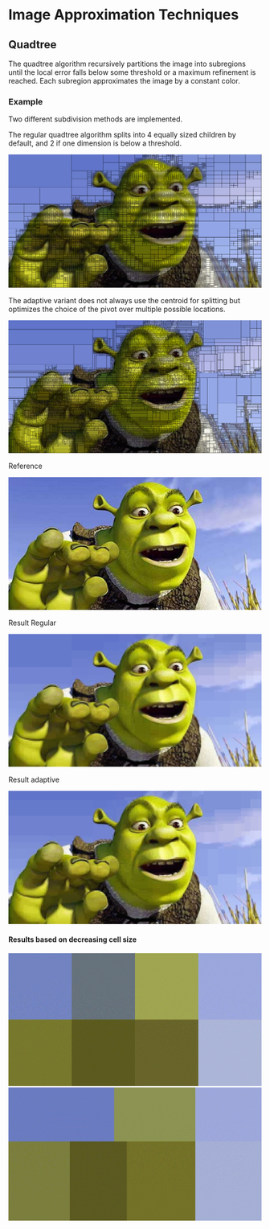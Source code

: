 
# Image Approximation Techniques

## Quadtree

The quadtree algorithm recursively partitions the image into subregions until the local error falls below some threshold or a maximum refinement is reached. Each subregion approximates the image by a constant color.

### Example

Two different subdivision methods are implemented. 

The regular quadtree algorithm splits into 4 equally sized children by default, and 2 if one dimension is below a threshold.

![Shrek regular quadtree](examples/shrek_regular_tree.png)

The adaptive variant does not always use the centroid for splitting but optimizes the choice of the pivot over multiple possible locations.

![Shrek adaptive quadtree](examples/shrek_adaptive_tree.png)


Reference

![Shrek reference](examples/shrek.png)

Result Regular

![Shrek approximated](examples/shrek_regular.png)

Result adaptive

![Shrek approximated](examples/shrek_adaptive.png)


#### Results based on decreasing cell size

![Regular Quadtree Video](examples/refinement_regular.gif)
![Adaptive Quadtree Video](examples/refinement_adaptive.gif)